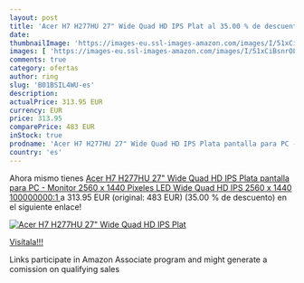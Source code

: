 ```yaml
---
layout: post
title: 'Acer H7 H277HU 27" Wide Quad HD IPS Plat al 35.00 % de descuento'
date: 
thumbnailImage: 'https://images-eu.ssl-images-amazon.com/images/I/51xCiBsnrOL._SL200_.jpg'
images: [ 'https://images-eu.ssl-images-amazon.com/images/I/51xCiBsnrOL._SL200_.jpg' ]
comments: true
category: ofertas
author: ring
slug: 'B01BSIL4WU-es'
description:
actualPrice: 313.95 EUR
currency: EUR
price: 313.95
comparePrice: 483 EUR
inStock: true
prodname: 'Acer H7 H277HU 27" Wide Quad HD IPS Plata pantalla para PC - Monitor  2560 x 1440 Pixeles  LED  Wide Quad HD  IPS  2560 x 1440  100000000:1 '
country: 'es'
---
```


Ahora mismo tienes [Acer H7 H277HU 27" Wide Quad HD IPS Plata pantalla para PC - Monitor  2560 x 1440 Pixeles  LED  Wide Quad HD  IPS  2560 x 1440  100000000:1 ](https://www.amazon.es/dp/B01BSIL4WU/?tag=tolees-21) a 313.95 EUR (original: 483 EUR) (35.00 %  de descuento) en el siguiente enlace!

[![Acer H7 H277HU 27" Wide Quad HD IPS Plat](https://images-eu.ssl-images-amazon.com/images/I/51xCiBsnrOL._SL200_.jpg)](https://www.amazon.es/dp/B01BSIL4WU/?tag=tolees-21)

[Visítala!!!](https://www.amazon.es/dp/B01BSIL4WU/?tag=tolees-21)

Links participate in Amazon Associate program and might generate a comission on qualifying sales
